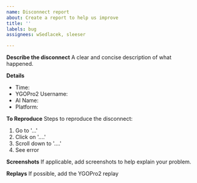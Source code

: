 ```yaml
---
name: Disconnect report
about: Create a report to help us improve
title: ''
labels: bug
assignees: wSedlacek, sleeser

---
```


**Describe the disconnect**
A clear and concise description of what happened.

**Details**
* Time:
* YGOPro2 Username: 
* AI Name:
* Platform:

**To Reproduce**
Steps to reproduce the disconnect:
1. Go to '...'
2. Click on '....'
3. Scroll down to '....'
4. See error

**Screenshots**
If applicable, add screenshots to help explain your problem.

**Replays**
If possible, add the YGOPro2 replay
